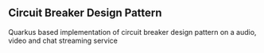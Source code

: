 ## Circuit Breaker Design Pattern

Quarkus based implementation of circuit breaker design pattern on a audio, video and chat streaming service